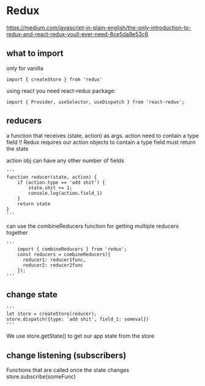 # Redux

https://medium.com/javascript-in-plain-english/the-only-introduction-to-redux-and-react-redux-youll-ever-need-8ce5da9e53c6

## what to import

only for vanilla

	import { createStore } from 'redux'
	
using react you need react-redux package:

	import { Provider, useSelector, useDispatch } from 'react-redux';



## reducers
a function that receives (state, action) as args. action need to contain a type field
!! Redux requires our action objects to contain a type field
must return the state

action obj can have any other number of fields

	'''
	function reducer(state, action) {
		if (action.type == 'add shit') {
			state.shit += 1;
			console.log(action.field_1)
		}
		return state
	}
	'''

can use the combineReducers function for getting multiple reducers together
	
	'''
		import { combineReducers } from 'redux';
		const reducers = combineReducers({
		  reducer1: reducer1func,
		  reducer2: reducer2func
		});
	'''

## change state
	'''
	let store = createStore(reducer);
	store.dispatch({type: 'add shit', field_1: someval})
	'''
We use store.getState() to get our app state from the store


## change listening (subscribers)
Functions that are called once the state changes
store.subscribe(someFunc)